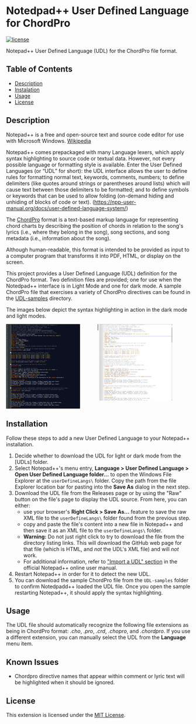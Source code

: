 # Notedpad++ User Defined Language for ChordPro

[![license](https://img.shields.io/github/license/mlos100/npp_udl_chordpro.svg)](LICENSE)

Notepad++ User Defined Language (UDL) for the ChordPro file format.


## Table of Contents

- [Description](#description)
- [Instalation](#installation)
- [Usage](#usage)
- [License](#license)

## Description
Notepad++ is a free and open-source text and source code editor for use with Microsoft Windows. [Wikipedia](https://en.wikipedia.org/wiki/Notepad%2B%2B)

Notepad++ comes prepackaged with many Language lexers, which apply syntax highlighting to source code or textual data. However, not every possible language or formatting style is available. Enter the User Defined Languages (or “UDL” for short): the UDL interface allows the user to define rules for formatting normal text, keywords, comments, numbers; to define delimiters (like quotes around strings or parentheses around lists) which will cause text between those delimiters to be formatted; and to define symbols or keywords that can be used to allow folding (on-demand hiding and unhiding of blocks of code or text).
(https://npp-user-manual.org/docs/user-defined-language-system/)

The [ChordPro](https://www.chordpro.org/) format is a  text-based markup language for representing chord charts by describing the position of chords in relation to the song's lyrics (i.e., where they belong in the song), song sections, and song metadata (i.e., information about the song).

Although human-readable, this format is intended to be provided as input to a computer
program that transforms it into PDF, HTML, or display on the screen.


This project provides a User Defined Language (UDL) definition for the ChordPro format. 
Two definition files are provided; one for use when the Notedpad++ interface is in Light Mode and one for dark mode.
A sample ChordPro file that exercises a variety of ChordPro directives can be found in the [UDL-samples](UDL-samples/) directory.

The images below depict the syntax highlighting in action in the dark mode and light modes.
<p float="left">
    <img src="images/Chordpro-Dark_Warm-01.png" alt="Dark Mode" title="ChordPro Highlighting in Dark Mode" width="40%" valign="top"/> 
    &nbsp;&nbsp;&nbsp;&nbsp;&nbsp;&nbsp;&nbsp;&nbsp;&nbsp;&nbsp;
    |<img src="images/Chordpro-Light_Warm-01.png" alt="Light Mode" title="ChordPro Highlighting in Light Mode" width="40%" valign="top"/> 
</p>


## Installation
Follow these steps to add a new User Defined Language to your Notepad++ installation.

1. Decide whether to download the UDL for light or dark mode from the [UDLs] folder.
2. Select Notepad++'s menu entry, **Language > User Defined Language > Open User Defined Language folder...** to open the Windows File Explorer at the `userDefineLangs\` folder.
Copy the path from the file Explorer location bar for pasting into the **Save As** dialog in the next step.
3. Download the UDL file  from the Releases page or by using the "Raw" button on the file's page to display the UDL source. From here, you can either:
    - use your browser's **Right Click > Save As...** feature to save the raw XML file to the `userDefineLangs\` folder found from the previous step.
    - copy and paste the file's content into a new file in Notepad++ and then save it as an XML file to the `userDefineLangs\` folder.
   - **Warning:** Do not just right click to try to download the file from the directory listing links. This will download the GitHub web page for that file (which is HTML, and _not_ the UDL's XML file) and will _not_ work.
   - For additional information, refer to ["Import a UDL" section](https://npp-user-manual.org/docs/user-defined-language-system/#import-a-udl) in the official Notepad++ online user manual.
4. Restart Notepad++ in order for it to detect the new UDL.
5. You can download the sample ChordPro file from the `UDL-samples` folder to confirm Notedpadd++ loaded the UDL file. Once you open the sample restarting Notepad++, it should apply the syntax highlighting.



## Usage
The UDL file should automatically recognize the following file extensions as being in ChordPro format: _.cho_, _.pro_, _.crd_, _.chopro_, and _.chordpro_.
If you use a different extension, you can manually select the UDL from the **Language** menu item.

## Known Issues

- Chordpro directive names that appear within comment or lyric text will be highlighted when it should be ignored.

## License

This extension is licensed under the [MIT License](LICENSE).

